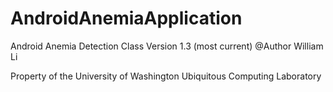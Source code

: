 # AndroidAnemiaApplication

Android Anemia Detection Class
Version 1.3 (most current)
@Author William Li 

Property of the University of Washington Ubiquitous Computing Laboratory

